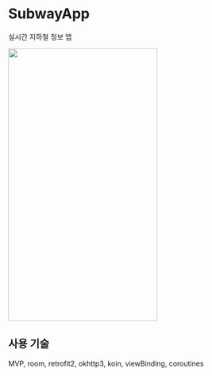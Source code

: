 # SubwayApp
실시간 지하철 정보 앱

<img src="https://user-images.githubusercontent.com/63052973/132801762-7a47aeb7-4d51-4066-9bc5-1ac7204fcbd9.jpg" width="300" height="550"/>



## 사용 기술
MVP, room, retrofit2, okhttp3, koin, viewBinding, coroutines
